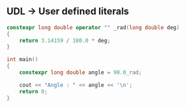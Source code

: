## UDL -> User defined literals
```cpp
constexpr long double operator "" _rad(long double deg)
{
	return 3.14159 / 180.0 * deg;
}

int main()
{
	constexpr long double angle = 90.0_rad;

	cout << "Angle : " << angle << '\n';
	return 0;
}
```
